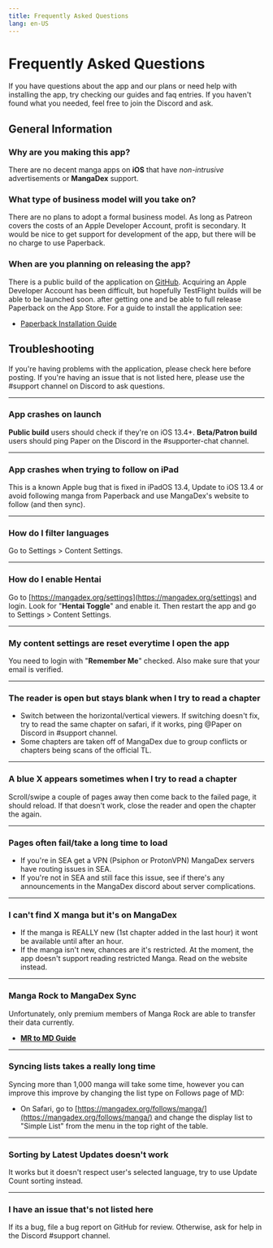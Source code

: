 ```yaml
---
title: Frequently Asked Questions
lang: en-US
---
```


# Frequently Asked Questions
If you have questions about the app and our plans or need help with installing the app, try checking our guides and faq entries. If you haven't found what you needed, feel free to join the Discord and ask.

## General Information

### Why are you making this app?
There are no decent manga apps on **iOS** that have _non-intrusive_ advertisements or **MangaDex** support.

### What type of business model will you take on?
There are no plans to adopt a formal business model. As long as Patreon covers the costs of an Apple Developer Account, profit is secondary. It would be nice to get support for development of the app, but there will be no charge to use Paperback.

### When are you planning on releasing the app?
There is a public build of the application on [GitHub](https://github.com/FaizanDurrani/Paperback-Public/releases). Acquiring an Apple Developer Account has been difficult, but hopefully TestFlight builds will be able to be launched soon. after getting one and be able to full release Paperback on the App Store. For a guide to install the application see:

 * [Paperback Installation Guide](/help/guides/getting-started)

## Troubleshooting
If you're having problems with the application, please check here before posting. If you're having an issue that is not listed here, please use the #support channel on Discord to ask questions.

---

### App crashes on launch
**Public build** users should check if they're on iOS 13.4+. **Beta/Patron build** users should ping Paper on the Discord in the #supporter-chat channel.

---

### App crashes when trying to follow on iPad
This is a known Apple bug that is fixed in iPadOS 13.4, Update to iOS 13.4 or avoid following manga from Paperback and use MangaDex's website to follow (and then sync).

---

### How do I filter languages
Go to Settings > Content Settings.

---

### How do I enable Hentai
Go to [https://mangadex.org/settings](https://mangadex.org/settings) and login. Look for "**Hentai Toggle**" and enable it.
Then restart the app and go to Settings > Content Settings.

---

### My content settings are reset everytime I open the app
You need to login with "**Remember Me**" checked.
Also make sure that your email is verified.

---

### The reader is open but stays blank when I try to read a chapter
 * Switch between the horizontal/vertical viewers. If switching doesn't fix, try to read the same chapter on safari, if it works, ping @Paper on Discord in #support channel.
 * Some chapters are taken off of MangaDex due to group conflicts or chapters being scans of the official TL.

---

### A blue X appears sometimes when I try to read a chapter
Scroll/swipe a couple of pages away then come back to the failed page, it should reload. If that doesn't work, close the reader and open the chapter the again.

---

### Pages often fail/take a long time to load
 * If you're in SEA get a VPN (Psiphon or ProtonVPN) MangaDex servers have routing issues in SEA.
 * If you're not in SEA and still face this issue, see if there's any announcements in the MangaDex discord about server complications.

---

### I can't find X manga but it's on MangaDex
 * If the manga is REALLY new (1st chapter added in the last hour) it wont be available until after an hour.
 * If the manga isn't new, chances are it's restricted. At the moment, the app doesn't support reading restricted Manga. Read on the website instead.

---

### Manga Rock to MangaDex Sync
Unfortunately, only premium members of Manga Rock are able to transfer their data currently.

 * [**MR to MD Guide**](https://www.reddit.com/r/mangarockapp/comments/f89aie/tool_exporting_mr_favorites/)

---

### Syncing lists takes a really long time
Syncing more than 1,000 manga will take some time, however you can improve this improve by changing the list type on Follows page of MD:

 * On Safari, go to [https://mangadex.org/follows/manga/](https://mangadex.org/follows/manga/) and change the display list to "Simple List" from the menu in the top right of the table.

---

### Sorting by Latest Updates doesn't work
It works but it doesn't respect user's selected language, try to use Update Count sorting instead.

---

### I have an issue that's not listed here
If its a bug, file a bug report on GitHub for review. Otherwise, ask for help in the Discord #support channel.